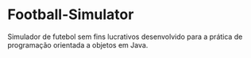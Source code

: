 # Football-Simulator
Simulador de futebol sem fins lucrativos desenvolvido para a prática de programação orientada a objetos em Java.
